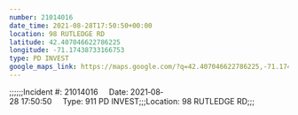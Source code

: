 ```yaml
---
number: 21014016
date_time: 2021-08-28T17:50:50+00:00
location: 98 RUTLEDGE RD
latitude: 42.407046622786225
longitude: -71.17438733166753
type: PD INVEST
google_maps_link: https://maps.google.com/?q=42.407046622786225,-71.17438733166753
---
```


;;;;;;Incident #: 21014016     Date: 2021‐08‐28 17:50:50     Type: 911 PD INVEST;;;Location: 98 RUTLEDGE RD;;;
